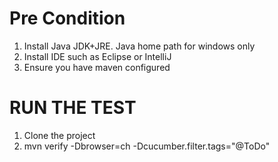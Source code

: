
# Pre Condition
1. Install Java JDK+JRE. Java home path for windows only
2. Install IDE such as Eclipse or IntelliJ
3. Ensure you have maven configured

# RUN THE TEST
1. Clone the project
2. mvn verify -Dbrowser=ch -Dcucumber.filter.tags="@ToDo"

